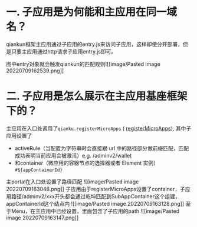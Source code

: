 # 一. 子应用是为何能和主应用在同一域名？
qiankun框架主应用通过子应用的entry.js来访问子应用，这样即使分开部署，但是只要主应用通过http请求子应用entry.js即可。

图中entry对象就会触发qiankun的匹配规则![[image/Pasted image 20220709162539.png]]
# 二. 子应用是怎么展示在主应用基座框架下的？
主应用在入口处调用了```qianku.registerMicroApps```
( [registerMicroApps](https://qiankun.umijs.org/zh/api#registermicroappsapps-lifecycles)), 其中子应用设置了

- activeRule（当配置为字符串时会直接跟 url 中的路径部分做前缀匹配，匹配成功表明当前应用会被激活）e.g. /adminv2/wallet
- 和container（微应用的容器节点的选择器或者 Element 实例）`#${appContainerId}`

主portal在入口处设置了路径匹配
![[image/Pasted image 20220709163048.png]]
子应用由于registerMicroApps设置了container，子应用路径/adminv2/xxx开头都会通过乾坤匹配到SubAppContainer这个组建，appContainerId这个结点内
![[image/Pasted image 20220709163128.png]]
至于Menu，在主应用中已经设置，里面包含了子应用的path
![[image/Pasted image 20220709163147.png]]